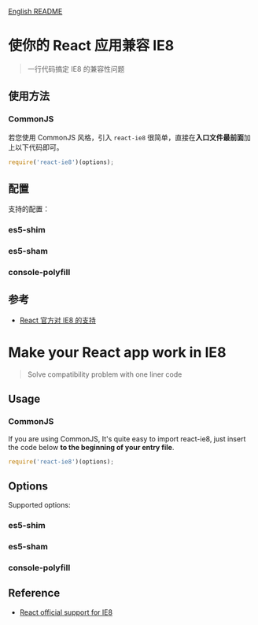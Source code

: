 [English README](#make-your-react-app-work-in-ie8)

# 使你的 React 应用兼容 IE8

> 一行代码搞定 IE8 的兼容性问题

## 使用方法

### CommonJS

若您使用 CommonJS 风格，引入 `react-ie8` 很简单，直接在**入口文件最前面**加上以下代码即可。

```js
require('react-ie8')(options);
```

## 配置

支持的配置：

### es5-shim

### es5-sham

### console-polyfill

## 参考

- [React 官方对 IE8 的支持][React official support for IE8]

<a id="make-your-react-app-work-in-ie8"></a>

# Make your React app work in IE8

> Solve compatibility problem with one liner code

## Usage

### CommonJS

If you are using CommonJS, It's quite easy to import react-ie8, just insert the code below **to the beginning of your entry file**.

```js
require('react-ie8')(options);
```

## Options

Supported options:

### es5-shim

### es5-sham

### console-polyfill

## Reference

- [React official support for IE8][]

[React official support for IE8]: https://facebook.github.io/react/docs/working-with-the-browser.html#browser-support-and-polyfills
